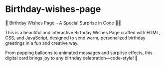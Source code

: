 # Birthday-wishes-page

🎉 Birthday Wishes Page – A Special Surprise in Code 🎂✨

This is a beautiful and interactive Birthday Wishes Page crafted with HTML, CSS, and JavaScript, designed to send warm, personalized birthday greetings in a fun and creative way.

From popping balloons to animated messages and surprise effects, this digital card brings joy to any birthday celebration—code-style! 🥳

